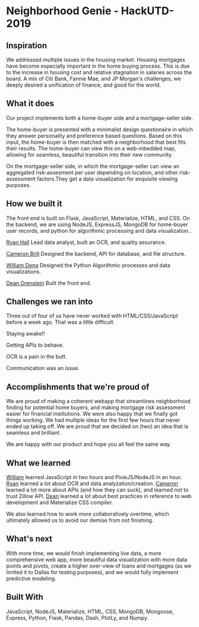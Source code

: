 # Neighborhood Genie - HackUTD-2019

## Inspiration

We addressed multiple issues in the housing market. Housing mortgages have become especially important in the home buying process. This is due to the increase in housing cost and relative stagnation in salaries across the board. A mix of Citi Bank, Fannie Mae, and JP Morgan's challenges, we deeply desired a unification of finance, and good for the world.

## What it does
Our project implements both a home-buyer side and a mortgage-seller side.

The home-buyer is presented with a minimalist design questionaire in which they answer personality and preference based questions. Based on this input, the home-buyer is then matched with a neighborhood that best fits their results. The home-buyer can view this on a web-inbedded map, allowing for seamless, beautiful transition into their new community.

On the mortgage-seller side, in which the mortgage-seller can view an aggregated risk-assesment per user depending on location, and other risk-assessment factors.They get a data visualization for exquisite viewing purposes.


## How we built it
The front end is built on Flask, JavaScript, Materialize, HTML, and CSS. On the backend, we are using NodeJS, ExpressJS, MongoDB for home-buyer user records, and python for algorithmic processing and data visualization..

[Ryan Hall](https://github.com/ryancorridor) Lead data analyst, built an OCR, and quality assurance.

[Cameron Brill](https://github.com/gaiscioch) Designed the backend, API for database, and file structure.

[William Deng](https://github.com/wdeng112) Designed the Python Algorithmic processes and data visualizations.

[Dean Orenstein](https://github.com/dean2727) Built the front end.

## Challenges we ran into
Three out of four of us have never worked with HTML/CSS/JavaScript before a week ago. That was a little difficult.

Staying awake!!

Getting APIs to behave.

OCR is a pain in the butt.

Communication was an issue.

## Accomplishments that we're proud of
We are proud of making a coherent webapp that streamlines neighborhood finding for potential home buyers, and making mortgage risk assessment easier for financial institutions. We were also happy that we finally got things working. We had multiple ideas for the first few hours that never ended up taking off. We are proud that we decided on (two) an idea that is seamless and brilliant.

We are happy with our product and hope you all feel the same way.

## What we learned
[William](https://github.com/wdeng112) learned JavaScript in two hours and PixieJS/NodeJS in an hour. [Ryan](https://github.com/ryancorridor) learned a lot about OCR and data analyzation/creation. [Cameron](https://github.com/gaiscioch) learned a lot more about APIs (and how they can suck), and learned not to trust Zillow API. [Dean](https://github.com/dean2727) learned a lot about best practices in reference to web development and Materialize CSS compiler.

We also learned how to work more collaboratively overtime, which ultimately allowed us to avoid our demise from not finishing.

## What's next
With more time, we would finish implementing live data, a more comprehensive web app, more beautiful data visualization with more data points and pivots, create a higher over-view of loans and mortgages (as we limited it to Dallas for testing purposes), and we would fully implement predictive modeling.

## Built With
JavaScript, NodeJS, Materialize, HTML, CSS, MongoDB, Mongoose, Express, Python, Flask, Pandas, Dash, PlotLy, and Numpy.
